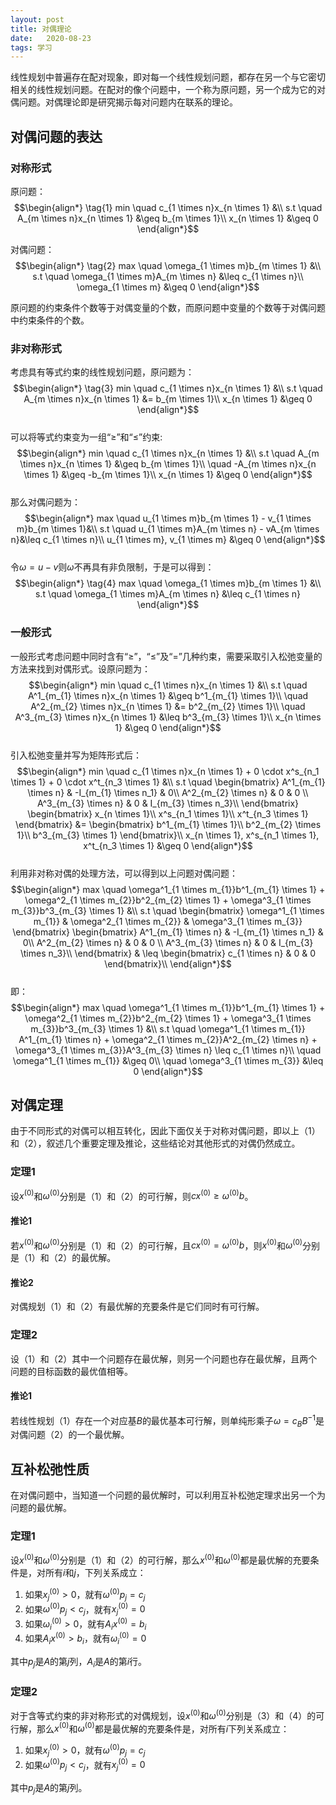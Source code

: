 ```yaml
---
layout: post
title: 对偶理论
date:   2020-08-23
tags: 学习
---
```

线性规划中普遍存在配对现象，即对每一个线性规划问题，都存在另一个与它密切相关的线性规划问题。在配对的像个问题中，一个称为原问题，另一个成为它的对偶问题。对偶理论即是研究揭示每对问题内在联系的理论。  
## 对偶问题的表达
### 对称形式
原问题：  
$$\begin{align*} \tag{1}
  min \quad c_{1 \times n}x_{n \times 1} &\\
  s.t \quad A_{m \times n}x_{n \times 1} &\geq b_{m \times 1}\\
  x_{n \times 1} &\geq 0 
\end{align*}$$

对偶问题：  
$$\begin{align*} \tag{2}
  max \quad \omega_{1 \times m}b_{m \times 1} &\\
  s.t \quad \omega_{1 \times m}A_{m \times n} &\leq c_{1 \times n}\\
  \omega_{1 \times m} &\geq 0 
\end{align*}$$

原问题的约束条件个数等于对偶变量的个数，而原问题中变量的个数等于对偶问题中约束条件的个数。

### 非对称形式
考虑具有等式约束的线性规划问题，原问题为：  
$$\begin{align*} \tag{3}
  min \quad c_{1 \times n}x_{n \times 1} &\\
  s.t \quad A_{m \times n}x_{n \times 1} &= b_{m \times 1}\\
  x_{n \times 1} &\geq 0 
\end{align*}$$  
可以将等式约束变为一组“$\geq$”和“$\leq$”约束:  
$$\begin{align*}
  min \quad c_{1 \times n}x_{n \times 1} &\\
  s.t \quad A_{m \times n}x_{n \times 1} &\geq b_{m \times 1}\\
      \quad -A_{m \times n}x_{n \times 1} &\geq -b_{m \times 1}\\
  x_{n \times 1} &\geq 0 
\end{align*}$$  
那么对偶问题为：  
$$\begin{align*}
  max \quad u_{1 \times m}b_{m \times 1} - v_{1 \times m}b_{m \times 1}&\\
  s.t \quad u_{1 \times m}A_{m \times n} - vA_{m \times n}&\leq c_{1 \times n}\\
  u_{1 \times m}, v_{1 \times m} &\geq 0 
\end{align*}$$  
令$\omega = u-v$则$\omega$不再具有非负限制，于是可以得到：  
$$\begin{align*} \tag{4}
  max \quad \omega_{1 \times m}b_{m \times 1} &\\
  s.t \quad \omega_{1 \times m}A_{m \times n} &\leq c_{1 \times n}
\end{align*}$$

### 一般形式
一般形式考虑问题中同时含有“$\geq$”，“$\leq$”及“=”几种约束，需要采取引入松弛变量的方法来找到对偶形式。设原问题为：  
$$\begin{align*}
  min \quad c_{1 \times n}x_{n \times 1} &\\
  s.t \quad A^1_{m_{1} \times n}x_{n \times 1} &\geq b^1_{m_{1} \times 1}\\
      \quad A^2_{m_{2} \times n}x_{n \times 1} &= b^2_{m_{2} \times 1}\\
      \quad A^3_{m_{3} \times n}x_{n \times 1} &\leq b^3_{m_{3} \times 1}\\
      x_{n \times 1} &\geq 0 
\end{align*}$$  
引入松弛变量并写为矩阵形式后：  
$$\begin{align*}
  min \quad c_{1 \times n}x_{n \times 1} + 0 \cdot x^s_{n_1 \times 1} + 0 \cdot x^t_{n_3 \times 1} &\\
  s.t \quad \begin{bmatrix} A^1_{m_{1} \times n} & -I_{m_{1} \times n_1} & 0\\
                   A^2_{m_{2} \times n} & 0 & 0 \\
                   A^3_{m_{3} \times n} & 0 & I_{m_{3} \times n_3}\\
            \end{bmatrix}
            \begin{bmatrix} x_{n \times 1}\\
                            x^s_{n_1 \times 1}\\
                            x^t_{n_3 \times 1}
            \end{bmatrix}
            &=
            \begin{bmatrix} b^1_{m_{1} \times 1}\\
                            b^2_{m_{2} \times 1}\\
                            b^3_{m_{3} \times 1}
            \end{bmatrix}\\
      x_{n \times 1}, x^s_{n_1 \times 1}, x^t_{n_3 \times 1} &\geq 0 
\end{align*}$$  
利用非对称对偶的处理方法，可以得到以上问题对偶问题：  
$$\begin{align*}
  max \quad \omega^1_{1 \times m_{1}}b^1_{m_{1} \times 1} + \omega^2_{1 \times m_{2}}b^2_{m_{2} \times 1} + \omega^3_{1 \times m_{3}}b^3_{m_{3} \times 1} &\\
  s.t \quad \begin{bmatrix} \omega^1_{1 \times m_{1}} & \omega^2_{1 \times m_{2}} & \omega^3_{1 \times m_{3}} \end{bmatrix}
	    \begin{bmatrix} A^1_{m_{1} \times n} & -I_{m_{1} \times n_1} & 0\\
                   A^2_{m_{2} \times n} & 0 & 0 \\
                   A^3_{m_{3} \times n} & 0 & I_{m_{3} \times n_3}\\
            \end{bmatrix}
            & \leq
            \begin{bmatrix} c_{1 \times n} & 0 & 0 \end{bmatrix}\\
\end{align*}$$  
即：  
$$\begin{align*}
  max \quad \omega^1_{1 \times m_{1}}b^1_{m_{1} \times 1} + \omega^2_{1 \times m_{2}}b^2_{m_{2} \times 1} + \omega^3_{1 \times m_{3}}b^3_{m_{3} \times 1} &\\
  s.t \quad \omega^1_{1 \times m_{1}} A^1_{m_{1} \times n} + \omega^2_{1 \times m_{2}}A^2_{m_{2} \times n} + \omega^3_{1 \times m_{3}}A^3_{m_{3} \times n} \leq c_{1 \times n}\\
      \quad \omega^1_{1 \times m_{1}} &\geq 0\\
      \quad \omega^3_{1 \times m_{3}} &\leq 0
\end{align*}$$  

## 对偶定理
由于不同形式的对偶可以相互转化，因此下面仅关于对称对偶问题，即以上（1）和（2），叙述几个重要定理及推论，这些结论对其他形式的对偶仍然成立。  
### 定理1
设$x^{(0)}$和$\omega^{(0)}$分别是（1）和（2）的可行解，则$cx^{(0)}\geq\omega^{(0)}b$。  
#### 推论1
若$x^{(0)}$和$\omega^{(0)}$分别是（1）和（2）的可行解，且$cx^{(0)}=\omega^{(0)}b$，则$x^{(0)}$和$\omega^{(0)}$分别是（1）和（2）的最优解。  
#### 推论2
对偶规划（1）和（2）有最优解的充要条件是它们同时有可行解。  

### 定理2
设（1）和（2）其中一个问题存在最优解，则另一个问题也存在最优解，且两个问题的目标函数的最优值相等。  
#### 推论1
若线性规划（1）存在一个对应基$B$的最优基本可行解，则单纯形乘子$\omega = c_{B}B^{-1}$是对偶问题（2）的一个最优解。  


## 互补松弛性质
在对偶问题中，当知道一个问题的最优解时，可以利用互补松弛定理求出另一个为问题的最优解。  
### 定理1
设$x^{(0)}$和$\omega^{(0)}$分别是（1）和（2）的可行解，那么$x^{(0)}$和$\omega^{(0)}$都是最优解的充要条件是，对所有$i$和$j$，下列关系成立：
1. 如果$x^{(0)}_j>0$，就有$\omega^{(0)}p_j=c_j$
2. 如果$\omega^{(0)}p_j<c_j$，就有$x^{(0)}_j=0$
3. 如果$\omega_i^{(0)}>0$，就有$A_i x^{(0)}=b_i$
4. 如果$A_i x^{(0)}>b_i$，就有$\omega_i^{(0)}=0$

其中$p_j$是$A$的第$j$列，$A_i$是$A$的第$i$行。


### 定理2
对于含等式约束的非对称形式的对偶规划，设$x^{(0)}$和$\omega^{(0)}$分别是（3）和（4）的可行解，那么$x^{(0)}$和$\omega^{(0)}$都是最优解的充要条件是，对所有$i$下列关系成立：
1. 如果$x^{(0)}_j>0$，就有$\omega^{(0)}p_j=c_j$
2. 如果$\omega^{(0)}p_j<c_j$，就有$x^{(0)}_j=0$

其中$p_j$是$A$的第$j$列。
